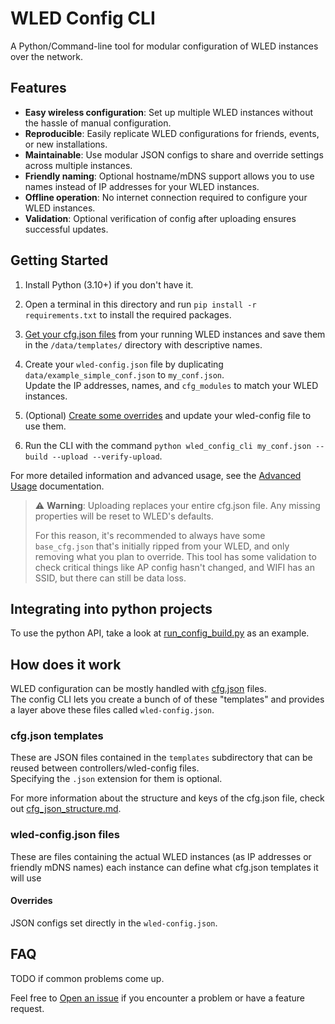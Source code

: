 # WLED Config CLI
A Python/Command-line tool for modular configuration of WLED instances over the network.

## Features
* **Easy wireless configuration**: Set up multiple WLED instances without the hassle of manual configuration.
* **Reproducible**: Easily replicate WLED configurations for friends, events, or new installations.
* **Maintainable**: Use modular JSON configs to share and override settings across multiple instances.
* **Friendly naming**: Optional hostname/mDNS support allows you to use names instead of IP addresses for your WLED instances.
* **Offline operation**: No internet connection required to configure your WLED instances.
* **Validation**: Optional verification of config after uploading ensures successful updates.

## Getting Started
1. Install Python (3.10+) if you don't have it.

2. Open a terminal in this directory and run `pip install -r requirements.txt` to install the required packages.
3. [Get your cfg.json files][getting_cfgs] from your running WLED instances and save them in the `/data/templates/` directory with descriptive names.
4. Create your `wled-config.json` file by duplicating `data/example_simple_conf.json` to `my_conf.json`.\
   Update the IP addresses, names, and `cfg_modules` to match your WLED instances.
5. (Optional) [Create some overrides](./docs/creating_override_cfg_jsons.md) and update your wled-config file to use them.
6. Run the CLI with the command `python wled_config_cli my_conf.json --build --upload --verify-upload`.

For more detailed information and advanced usage, see the [Advanced Usage][advanced_usage] documentation.

> ⚠️ **Warning**: Uploading replaces your entire cfg.json file. Any missing properties will be reset to WLED's defaults.
>
> For this reason, it's recommended to always have some `base_cfg.json` that's initially ripped from your WLED, and only removing what you plan to override.
> This tool has some validation to check critical things like AP config hasn't changed, and WIFI has an SSID, but there can still be data loss.

## Integrating into python projects
To use the python API, take a look at [run_config_build.py](./src/run_config_build.py) as an example.

## How does it work
WLED configuration can be mostly handled with [cfg.json](https://kno.wled.ge/interfaces/json-api/) files. <br/>
The config CLI lets you create a bunch of of these "templates" and provides a layer above these files called `wled-config.json`.

### cfg.json templates
These are JSON files contained in the `templates` subdirectory that can be reused between controllers/wled-config files.\
Specifying the `.json` extension for them is optional.

For more information about the structure and keys of the cfg.json file, check out [cfg_json_structure.md](./docs/cfg_json_structure.md).

### wled-config.json files
These are files containing the actual WLED instances (as IP addresses or friendly mDNS names)
each instance can define what cfg.json templates it will use

#### Overrides
JSON configs set directly in the `wled-config.json`.

## FAQ
TODO if common problems come up.

Feel free to [Open an issue](./issues) if you encounter a problem or have a feature request.

[advanced_usage]: docs/advanced_usage.md
[getting_cfgs]: docs/getting_cfg_jsons.md
